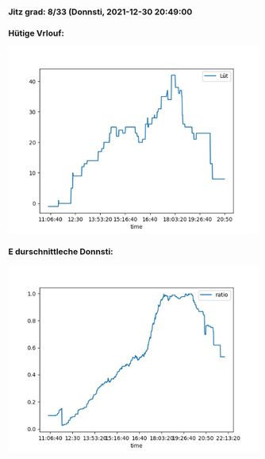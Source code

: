 ### Jitz grad: 8/33 (Donnsti, 2021-12-30 20:49:00

### Hütige Vrlouf:
![Graph](Today.png)

### E durschnittleche Donnsti:
![Graph](Donnsti.png)